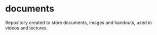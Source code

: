 # documents
 Repository created to store documents, images and handouts, used in videos and lectures.
